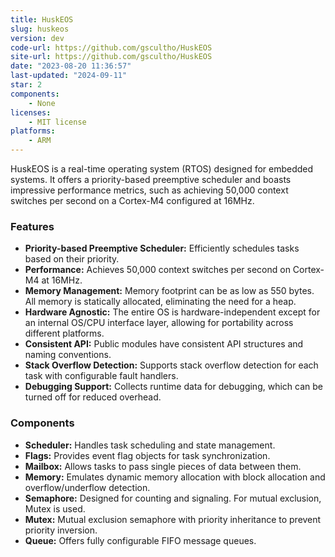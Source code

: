 ```yaml
---
title: HuskEOS
slug: huskeos
version: dev
code-url: https://github.com/gscultho/HuskEOS
site-url: https://github.com/gscultho/HuskEOS
date: "2023-08-20 11:36:57"
last-updated: "2024-09-11"
star: 2
components:
    - None
licenses:
    - MIT license
platforms:
    - ARM
---
```

HuskEOS is a real-time operating system (RTOS) designed for embedded systems. It offers a priority-based preemptive scheduler and boasts impressive performance metrics, such as achieving 50,000 context switches per second on a Cortex-M4 configured at 16MHz.

<!--more-->

### Features

- **Priority-based Preemptive Scheduler:** Efficiently schedules tasks based on their priority.
- **Performance:** Achieves 50,000 context switches per second on Cortex-M4 at 16MHz.
- **Memory Management:** Memory footprint can be as low as 550 bytes. All memory is statically allocated, eliminating the need for a heap.
- **Hardware Agnostic:** The entire OS is hardware-independent except for an internal OS/CPU interface layer, allowing for portability across different platforms.
- **Consistent API:** Public modules have consistent API structures and naming conventions.
- **Stack Overflow Detection:** Supports stack overflow detection for each task with configurable fault handlers.
- **Debugging Support:** Collects runtime data for debugging, which can be turned off for reduced overhead.

### Components

- **Scheduler:** Handles task scheduling and state management.
- **Flags:** Provides event flag objects for task synchronization.
- **Mailbox:** Allows tasks to pass single pieces of data between them.
- **Memory:** Emulates dynamic memory allocation with block allocation and overflow/underflow detection.
- **Semaphore:** Designed for counting and signaling. For mutual exclusion, Mutex is used.
- **Mutex:** Mutual exclusion semaphore with priority inheritance to prevent priority inversion.
- **Queue:** Offers fully configurable FIFO message queues.

<!--github-projects-->
